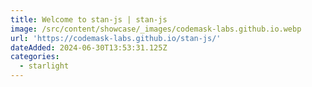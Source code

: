```yaml
---
title: Welcome to stan-js | stan-js
image: /src/content/showcase/_images/codemask-labs.github.io.webp
url: 'https://codemask-labs.github.io/stan-js/'
dateAdded: 2024-06-30T13:53:31.125Z
categories:
  - starlight
---
```


